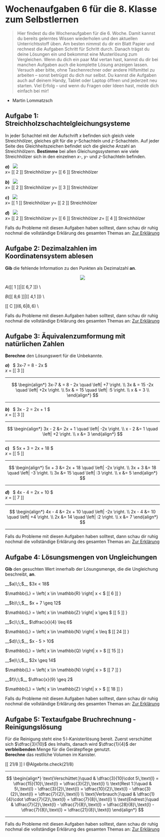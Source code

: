 <!--
version:  0.0.1

language: de

@style
input {
    text-align: center;
}

.flex-container {
    display: flex;
    flex-wrap: wrap;
    align-items: stretch;
    gap: 20px;
}

.flex-child {
    flex: 1;
    min-width: 350px;
    margin-right: 20px;
}

@media (max-width: 400px) {
    .flex-child {
        flex: 100%;
        margin-right: 0;
    }
}
@end

formula: \carry   \textcolor{red}{\scriptsize #1}
formula: \digit   \rlap{\carry{#1}}\phantom{#2}#2
formula: \permil  \text{‰}

import: https://raw.githubusercontent.com/liaTemplates/algebrite/master/README.md
import: https://raw.githubusercontent.com/LiaTemplates/Tikz-Jax/main/README.md
import: https://raw.githubusercontent.com/LiaTemplates/mermaid_template/0.1.4/README.md

script: https://cdn.jsdelivr.net/gh/LiaTemplates/Tikz-Jax@main/dist/index.js



tags: Wochenaufgabe, Mathematik, Klasse 8

comment: Dies sind die Wochenaufgaben 6 für die 8. Klasse. 

author: Martin Lommatzsch

-->





# Wochenaufgaben 6 für die 8. Klasse zum Selbstlernen

> Hier findest du die Wochenaufgaben für die 6. Woche. Damit kannst du bereits gelerntes Wissen wiederholen und den aktuellen Unterrichtsstoff üben. Am besten nimmst du dir ein Blatt Papier und rechnest die Aufgaben Schritt für Schritt durch. Danach trägst du deine Lösungen ein und bekommst eine Musterlösung zum Vergleichen. Wenn du dich ein paar Mal vertan hast, kannst du dir bei manchen Aufgaben auch die komplette Lösung anzeigen lassen. Versuch aber bitte, ohne Taschenrechner oder andere Hilfsmittel zu arbeiten – sonst betrügst du dich nur selbst. Du kannst die Aufgaben auch auf deinem Handy, Tablet oder Laptop öffnen und jederzeit neu starten. Viel Erfolg – und wenn du Fragen oder Ideen hast, melde dich einfach bei mir!

- Martin Lommatzsch





## Aufgabe 1: Streichholzschachtelgleichungsysteme


In jeder Schachtel mit der Aufschrift $x$ befinden sich gleich viele Streichhölzer, gleiches gilt für die $y$-Schachteln und $z$-Schachteln. Auf jeder Seite des Gleichheitszeichen befindet sich die gleiche Anzahl an Streichhölzern. **Bestimme** bei allen Gleichungssystemen wie viele Streichhölzer sich in den einzelnen $x$-, $y$- und $z$-Schachteln befinden.



<!-- style="width:600px"  data-solution-button="10" -->
__$a)\;\;$__ ![](https://raw.githubusercontent.com/MINT-the-GAP/Aufgabensammlung/refs/heads/main/Repetitorium/Kap2/streichholzsystem1b.png)  
$x=$ [[  2  ]] Streichhölzer
$y=$ [[  6  ]] Streichhölzer

<!-- style="width:600px"  data-solution-button="10" -->
__$b)\;\;$__ ![](https://raw.githubusercontent.com/MINT-the-GAP/Aufgabensammlung/refs/heads/main/Repetitorium/Kap2/streichholzsystem2b.png)  
$x=$ [[  2   ]] Streichhölzer
$y=$ [[  3   ]] Streichhölzer

<!-- style="width:600px"  data-solution-button="10" -->
__$c)\;\;$__ ![](https://raw.githubusercontent.com/MINT-the-GAP/Aufgabensammlung/refs/heads/main/Repetitorium/Kap2/streichholzsystem3b.png)  
$x=$ [[  1  ]] Streichhölzer
$y=$ [[  2  ]] Streichhölzer

<!-- style="width:600px"  data-solution-button="10" -->
__$d)\;\;$__ ![](https://raw.githubusercontent.com/MINT-the-GAP/Aufgabensammlung/refs/heads/main/Repetitorium/Kap2/streichholzsystem4b.png)  
$x=$ [[  2  ]] Streichhölzer
$y=$ [[  6  ]] Streichhölzer
$z=$ [[  4  ]] Streichhölzer




Falls du Probleme mit diesen Aufgaben haben solltest, dann schau dir ruhig nochmal die vollständige Erklärung des gesamten Themas an: [Zur Erklärung](https://liascript.github.io/course/?https://raw.githubusercontent.com/MINT-the-GAP/Aufgabensammlung/refs/heads/main/Repetitorium/01_14_01_Gleichungssyteme.md)



## Aufgabe 2: Dezimalzahlen im Koordinatensystem ablesen




**Gib** die fehlende Information zu den Punkten als Dezimalzahl **an**.



<center>


<!-- style="width:1000px" -->
![](https://raw.githubusercontent.com/MINT-the-GAP/Aufgabensammlung/refs/heads/main/Repetitorium/Kap3/Koord10.png)

</center>

<section class="flex-container">

<div class="flex-child">

<!-- data-solution-button="10" -->
 $A($[[  1    ]]$|$[[  6,7  ]]$)$ \

</div>

<div class="flex-child">

<!-- data-solution-button="10" -->
 $B($[[  8,6  ]]$|$[[  4,1  ]]$)$ \

</div>

<div class="flex-child">

<!-- data-solution-button="10" -->
 [[  C  ]]$( 6,6 | 8,6 )$ \


</div>

</section>



Falls du Probleme mit diesen Aufgaben haben solltest, dann schau dir ruhig nochmal die vollständige Erklärung des gesamten Themas an: [Zur Erklärung](https://liascript.github.io/course/?https://raw.githubusercontent.com/MINT-the-GAP/Aufgabensammlung/refs/heads/main/Repetitorium/01_05_01_Dezimalzahlen.md)



## Aufgabe 3: Äquivalenzumformung mit natürlichen Zahlen

**Berechne** den Lösungswert für die Unbekannte.




<section class="flex-container">
<div class="flex-child">


<!-- data-solution-button="10" -->
__$a)\;\;$__ $  3x-7 = 8 - 2x $ \
$x$ = [[  3   ]]
************
$$
\begin{align*}
3x-7 & = 8 - 2x  \quad \left| +7  \right. \\
3x    & = 15 -2x  \quad \left| +2x  \right.  \\
5x    & = 15  \quad \left| :5  \right.  \\
x    & = 3   \\
\end{align*}
$$
************

</div>
<div class="flex-child">


<!-- data-solution-button="10" -->
__$b)\;\;$__  $ 3x - 2 = 2x + 1 $ \
$x$ = [[  3  ]]
************
$$
\begin{align*}
3x - 2 &= 2x + 1 \quad \left| -2x \right. \\
x - 2 &= 1 \quad \left| +2 \right. \\
x &= 3
\end{align*}
$$
************


</div>
<div class="flex-child">


<!-- data-solution-button="10" -->
__$c)\;\;$__    $ 5x + 3 = 2x + 18 $ \
$x$ = [[  5  ]]
************
$$
\begin{align*}
5x + 3 &= 2x + 18 \quad \left| -2x \right. \\
3x + 3 &= 18 \quad \left| -3 \right. \\
3x &= 15 \quad \left| :3 \right. \\
x &= 5
\end{align*}
$$
************


</div>
<div class="flex-child">


<!-- data-solution-button="10" -->
__$d)\;\;$__  $ 4x - 4 = 2x + 10 $ \
$x$ = [[  7  ]]
************
$$
\begin{align*}
4x - 4 &= 2x + 10 \quad \left| -2x \right. \\
2x - 4 &= 10 \quad \left| +4 \right. \\
2x &= 14 \quad \left| :2 \right. \\
x &= 7
\end{align*}
$$
************


</div>
</section>









Falls du Probleme mit diesen Aufgaben haben solltest, dann schau dir ruhig nochmal die vollständige Erklärung des gesamten Themas an: [Zur Erklärung](https://liascript.github.io/course/?https://raw.githubusercontent.com/MINT-the-GAP/Aufgabensammlung/refs/heads/main/Repetitorium/01_12_01_Aequivalenzumformung.md)







## Aufgabe 4: Lösungsmengen von Ungleichungen


**Gib** den gesuchten Wert innerhalb der Lösungsmenge, die die Ungleichung beschreibt, **an**.


<section class="flex-container">

<div class="flex-child">
__$a)\;\;$__ $3x < 18$ 

<!--  data-solution-button="10" -->
$\mathbb{L} = \left\{ x \in \mathbb{R} \right| x < $   [[  6  ]]   $\left.   \right\}$
</div>

<div class="flex-child">
__$b)\;\;$__  $x + 7 \geq 12$ 

<!-- data-solution-button="10" -->
$\mathbb{L} = \left\{ x \in \mathbb{Z} \right| x \geq $   [[  5  ]]   $\left.   \right\}$
</div>

<div class="flex-child">
__$c)\;\;$__  $\dfrac{x}{4} \leq 6$ 

<!--  data-solution-button="10" -->
$\mathbb{L} = \left\{ x \in \mathbb{N} \right| x \leq $   [[  24  ]]   $\left.   \right\}$
</div>

<div class="flex-child">
__$d)\;\;$__  $x - 5 > 10$ 

<!-- data-solution-button="10" -->
$\mathbb{L} = \left\{ x \in \mathbb{Q} \right| x > $   [[  15  ]]   $\left.   \right\}$
</div>

<div class="flex-child">
__$e)\;\;$__  $2x \geq 14$ 

<!--  data-solution-button="10" -->
$\mathbb{L} = \left\{ x \in \mathbb{N} \right| x > $   [[  7  ]]   $\left.   \right\}$
</div>

<div class="flex-child">
__$f)\;\;$__  $\dfrac{x}{9} \geq 2$ 

<!-- data-solution-button="10" -->
$\mathbb{L} = \left\{ x \in \mathbb{Z} \right| x > $   [[  18  ]]   $\left.   \right\}$
</div>

</section>




Falls du Probleme mit diesen Aufgaben haben solltest, dann schau dir ruhig nochmal die vollständige Erklärung des gesamten Themas an: [Zur Erklärung](https://liascript.github.io/course/?https://raw.githubusercontent.com/MINT-the-GAP/Aufgabensammlung/refs/heads/main/Repetitorium/01_15_01_Ungleichungen.md)



## Aufgabe 5: Textaufgabe Bruchrechnung - Reinigungslösung

Für die Reinigung steht eine $5\,\text{l}$-Kanisterlösung bereit. Zuerst verschüttet sich $\dfrac{3}{10}$ des Inhalts, danach wird $\dfrac{1}{4}$ der **verbleibenden** Menge für die Gerätepflege genutzt.  
**Berechne** das restliche Volumen im Kanister. 

<!-- data-solution-button="10" -->
[[  21/8  ]] l
@Algebrite.check(21/8)
************
$$
\begin{align*}
\text{Verschüttet:}\quad & \dfrac{3}{10}\cdot 5\,\text{l}
= \dfrac{15}{10}\,\text{l}
= \dfrac{3}{2}\,\text{l} \\
\text{Rest 1:}\quad & 5\,\text{l} - \dfrac{3}{2}\,\text{l}
= \dfrac{10}{2}\,\text{l} - \dfrac{3}{2}\,\text{l}
= \dfrac{7}{2}\,\text{l} \\
\text{Verbrauch:}\quad & \dfrac{1}{4}\cdot \dfrac{7}{2}\,\text{l}
= \dfrac{7}{8}\,\text{l} \\
\text{Endrest:}\quad & \dfrac{7}{2}\,\text{l} - \dfrac{7}{8}\,\text{l}
= \dfrac{28}{8}\,\text{l} - \dfrac{7}{8}\,\text{l}
= \dfrac{21}{8}\,\text{l}
\end{align*}
$$
************




Falls du Probleme mit diesen Aufgaben haben solltest, dann schau dir ruhig nochmal die vollständige Erklärung des gesamten Themas an: [Zur Erklärung](https://liascript.github.io/course/?https://raw.githubusercontent.com/MINT-the-GAP/Aufgabensammlung/refs/heads/main/Repetitorium/01_04_01_Bruchrechnung.md)